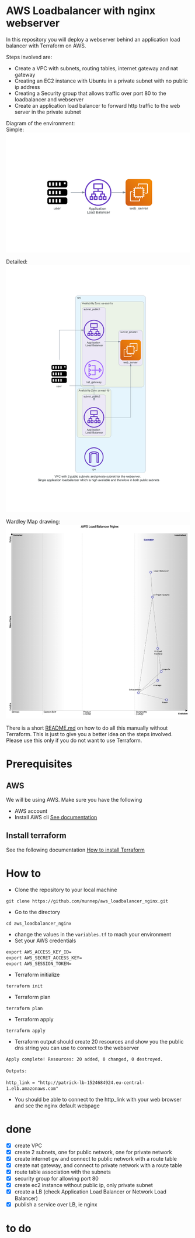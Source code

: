 # AWS Loadbalancer with nginx webserver

In this repository you will deploy a webserver behind an application load balancer with Terraform on AWS. 

Steps involved are: 
- Create a VPC with subnets, routing tables, internet gateway and nat gateway
- Creating an EC2 instance with Ubuntu in a private subnet with no public ip address
- Creating a Security group that allows traffic over port 80 to the loadbalancer and webserver
- Create an application load balancer to forward http traffic to the web server in the private subnet

Diagram of the environment:    
Simple:  
![](diagram/simple-diagram.png)    

Detailed:  
![](diagram/vpc-diagram.png)     

Wardley Map drawing:  
![](diagram/aws_wardley_map.png)   

There is a short [README.md](manual_steps/README.md) on how to do all this manually without Terraform. This is just to give you a better idea on the steps involved. Please use this only if you do not want to use Terraform. 

# Prerequisites

## AWS
We will be using AWS. Make sure you have the following
- AWS account  
- Install AWS cli [See documentation](https://docs.aws.amazon.com/cli/latest/userguide/install-cliv2.html)

## Install terraform  
See the following documentation [How to install Terraform](https://learn.hashicorp.com/tutorials/terraform/install-cli)

# How to

- Clone the repository to your local machine
```
git clone https://github.com/munnep/aws_loadbalancer_nginx.git
```
- Go to the directory
```
cd aws_loadbalancer_nginx
```
- change the values in the ```variables.tf``` to mach your environment
- Set your AWS credentials
```
export AWS_ACCESS_KEY_ID=
export AWS_SECRET_ACCESS_KEY=
export AWS_SESSION_TOKEN=
```
- Terraform initialize
```
terraform init
```
- Terraform plan
```
terraform plan
```
- Terraform apply
```
terraform apply
```
- Terraform output should create 20 resources and show you the public dns string you can use to connect to the webserver
```
Apply complete! Resources: 20 added, 0 changed, 0 destroyed.

Outputs:

http_link = "http://patrick-lb-1524684924.eu-central-1.elb.amazonaws.com"
```
- You should be able to connect to the http_link with your web browser and see the nginx default webpage

# done
- [x] create VPC
- [x] create 2 subnets, one for public network, one for private network
- [x] create internet gw and connect to public network with a route table
- [x] create nat gateway, and connect to private network with a route table
- [x] route table association with the subnets 
- [x] security group for allowing port 80
- [x] create ec2 instance without public ip, only private subnet
- [x] create a LB (check Application Load Balancer or Network Load Balancer)
- [x] publish a service over LB, ie nginx

# to do

